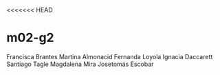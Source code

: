 <<<<<<< HEAD
# m02-g2
Francisca Brantes
Martina Almonacid
Fernanda Loyola
Ignacia Daccarett
Santiago Tagle
Magdalena Mira
Josetomás Escobar